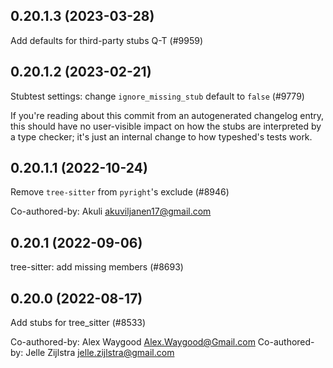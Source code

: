 ## 0.20.1.3 (2023-03-28)

Add defaults for third-party stubs Q-T (#9959)

## 0.20.1.2 (2023-02-21)

Stubtest settings: change `ignore_missing_stub` default to `false` (#9779)

If you're reading about this commit from an autogenerated changelog entry, this should have no user-visible impact on how the stubs are interpreted by a type checker; it's just an internal change to how typeshed's tests work.

## 0.20.1.1 (2022-10-24)

Remove `tree-sitter` from `pyright`'s exclude (#8946)

Co-authored-by: Akuli <akuviljanen17@gmail.com>

## 0.20.1 (2022-09-06)

tree-sitter: add missing members (#8693)

## 0.20.0 (2022-08-17)

Add stubs for tree_sitter (#8533)

Co-authored-by: Alex Waygood <Alex.Waygood@Gmail.com>
Co-authored-by: Jelle Zijlstra <jelle.zijlstra@gmail.com>

